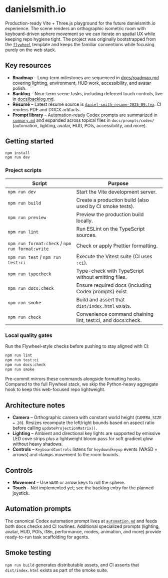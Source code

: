 # danielsmith.io

Production-ready Vite + Three.js playground for the future danielsmith.io experience.
The scene renders an orthographic isometric room with keyboard-driven sphere movement so
we can iterate on spatial UX while keeping repo hygiene tight. The project was originally
bootstrapped from the [`flywheel`](https://github.com/futuroptimist/flywheel) template and
keeps the familiar conventions while focusing purely on the web stack.

## Key resources

- **Roadmap** – Long-term milestones are sequenced in [docs/roadmap.md](docs/roadmap.md)
  covering lighting, environment, HUD work, accessibility, and avatar polish.
- **Backlog** – Near-term scene tasks, including deferred touch controls, live in
  [docs/backlog.md](docs/backlog.md).
- **Résumé** – Latest résumé source is
  [`daniel-smith-resume-2025-09.tex`][resume-src].
  CI renders PDF and DOCX artifacts.
- **Prompt library** – Automation-ready Codex prompts are summarized in
  [`summary.md`][prompt-summary] and expanded across topical files in
  `docs/prompts/codex/` (automation, lighting, avatar, HUD, POIs, accessibility, and more).

## Getting started

```bash
npm install
npm run dev
```

### Project scripts

| Script | Purpose |
| --- | --- |
| `npm run dev` | Start the Vite development server. |
| `npm run build` | Create a production build (also used by CI smoke tests). |
| `npm run preview` | Preview the production build locally. |
| `npm run lint` | Run ESLint on the TypeScript sources. |
| `npm run format:check` / `npm run format:write` | Check or apply Prettier formatting. |
| `npm run test` / `npm run test:ci` | Execute the Vitest suite (CI uses `:ci`). |
| `npm run typecheck` | Type-check with TypeScript without emitting files. |
| `npm run docs:check` | Ensure required docs (including Codex prompts) exist. |
| `npm run smoke` | Build and assert that `dist/index.html` exists. |
| `npm run check` | Convenience command chaining lint, test:ci, and docs:check. |

### Local quality gates

Run the Flywheel-style checks before pushing to stay aligned with CI:

```bash
npm run lint
npm run test:ci
npm run docs:check
npm run smoke
```

Pre-commit mirrors these commands alongside formatting hooks. Compared to the full
Flywheel stack, we skip the Python-heavy aggregate hook to keep this web-focused repo
lightweight.

## Architecture notes

- **Camera** – Orthographic camera with constant world height (`CAMERA_SIZE = 20`). Resizes
  recompute the left/right bounds based on aspect ratio before calling
  `updateProjectionMatrix()`.
- **Lighting** – Ambient and directional key lights are supported by emissive LED cove
  strips plus a lightweight bloom pass for soft gradient glow without heavy shadows.
- **Controls** – `KeyboardControls` listens for `keydown`/`keyup` events (WASD + arrows) and
  clamps movement to the room bounds.

## Controls

- **Movement** – Use `WASD` or arrow keys to roll the sphere.
- **Touch** – Not implemented yet; see the backlog entry for the planned joystick.

## Automation prompts

The canonical Codex automation prompt lives at
[`automation.md`][automation-prompt] and feeds both docs
checks and CI routines. Additional specialized prompts (lighting, avatar, HUD, POIs, i18n,
performance, modes, animation, and more) provide ready-to-run task scaffolding for agents.

## Smoke testing

`npm run build` generates distributable assets, and CI asserts that `dist/index.html`
exists as part of the smoke suite.

[resume-src]: docs/resume/2025-09/daniel-smith-resume-2025-09.tex
[prompt-summary]: docs/prompts/summary.md
[automation-prompt]: docs/prompts/codex/automation.md
